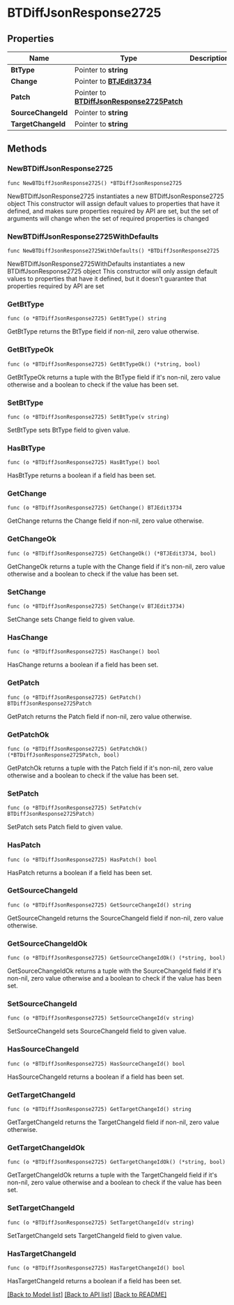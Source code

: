 # BTDiffJsonResponse2725

## Properties

Name | Type | Description | Notes
------------ | ------------- | ------------- | -------------
**BtType** | Pointer to **string** |  | [optional] 
**Change** | Pointer to [**BTJEdit3734**](BTJEdit3734.md) |  | [optional] 
**Patch** | Pointer to [**BTDiffJsonResponse2725Patch**](BTDiffJsonResponse2725Patch.md) |  | [optional] 
**SourceChangeId** | Pointer to **string** |  | [optional] 
**TargetChangeId** | Pointer to **string** |  | [optional] 

## Methods

### NewBTDiffJsonResponse2725

`func NewBTDiffJsonResponse2725() *BTDiffJsonResponse2725`

NewBTDiffJsonResponse2725 instantiates a new BTDiffJsonResponse2725 object
This constructor will assign default values to properties that have it defined,
and makes sure properties required by API are set, but the set of arguments
will change when the set of required properties is changed

### NewBTDiffJsonResponse2725WithDefaults

`func NewBTDiffJsonResponse2725WithDefaults() *BTDiffJsonResponse2725`

NewBTDiffJsonResponse2725WithDefaults instantiates a new BTDiffJsonResponse2725 object
This constructor will only assign default values to properties that have it defined,
but it doesn't guarantee that properties required by API are set

### GetBtType

`func (o *BTDiffJsonResponse2725) GetBtType() string`

GetBtType returns the BtType field if non-nil, zero value otherwise.

### GetBtTypeOk

`func (o *BTDiffJsonResponse2725) GetBtTypeOk() (*string, bool)`

GetBtTypeOk returns a tuple with the BtType field if it's non-nil, zero value otherwise
and a boolean to check if the value has been set.

### SetBtType

`func (o *BTDiffJsonResponse2725) SetBtType(v string)`

SetBtType sets BtType field to given value.

### HasBtType

`func (o *BTDiffJsonResponse2725) HasBtType() bool`

HasBtType returns a boolean if a field has been set.

### GetChange

`func (o *BTDiffJsonResponse2725) GetChange() BTJEdit3734`

GetChange returns the Change field if non-nil, zero value otherwise.

### GetChangeOk

`func (o *BTDiffJsonResponse2725) GetChangeOk() (*BTJEdit3734, bool)`

GetChangeOk returns a tuple with the Change field if it's non-nil, zero value otherwise
and a boolean to check if the value has been set.

### SetChange

`func (o *BTDiffJsonResponse2725) SetChange(v BTJEdit3734)`

SetChange sets Change field to given value.

### HasChange

`func (o *BTDiffJsonResponse2725) HasChange() bool`

HasChange returns a boolean if a field has been set.

### GetPatch

`func (o *BTDiffJsonResponse2725) GetPatch() BTDiffJsonResponse2725Patch`

GetPatch returns the Patch field if non-nil, zero value otherwise.

### GetPatchOk

`func (o *BTDiffJsonResponse2725) GetPatchOk() (*BTDiffJsonResponse2725Patch, bool)`

GetPatchOk returns a tuple with the Patch field if it's non-nil, zero value otherwise
and a boolean to check if the value has been set.

### SetPatch

`func (o *BTDiffJsonResponse2725) SetPatch(v BTDiffJsonResponse2725Patch)`

SetPatch sets Patch field to given value.

### HasPatch

`func (o *BTDiffJsonResponse2725) HasPatch() bool`

HasPatch returns a boolean if a field has been set.

### GetSourceChangeId

`func (o *BTDiffJsonResponse2725) GetSourceChangeId() string`

GetSourceChangeId returns the SourceChangeId field if non-nil, zero value otherwise.

### GetSourceChangeIdOk

`func (o *BTDiffJsonResponse2725) GetSourceChangeIdOk() (*string, bool)`

GetSourceChangeIdOk returns a tuple with the SourceChangeId field if it's non-nil, zero value otherwise
and a boolean to check if the value has been set.

### SetSourceChangeId

`func (o *BTDiffJsonResponse2725) SetSourceChangeId(v string)`

SetSourceChangeId sets SourceChangeId field to given value.

### HasSourceChangeId

`func (o *BTDiffJsonResponse2725) HasSourceChangeId() bool`

HasSourceChangeId returns a boolean if a field has been set.

### GetTargetChangeId

`func (o *BTDiffJsonResponse2725) GetTargetChangeId() string`

GetTargetChangeId returns the TargetChangeId field if non-nil, zero value otherwise.

### GetTargetChangeIdOk

`func (o *BTDiffJsonResponse2725) GetTargetChangeIdOk() (*string, bool)`

GetTargetChangeIdOk returns a tuple with the TargetChangeId field if it's non-nil, zero value otherwise
and a boolean to check if the value has been set.

### SetTargetChangeId

`func (o *BTDiffJsonResponse2725) SetTargetChangeId(v string)`

SetTargetChangeId sets TargetChangeId field to given value.

### HasTargetChangeId

`func (o *BTDiffJsonResponse2725) HasTargetChangeId() bool`

HasTargetChangeId returns a boolean if a field has been set.


[[Back to Model list]](../README.md#documentation-for-models) [[Back to API list]](../README.md#documentation-for-api-endpoints) [[Back to README]](../README.md)


